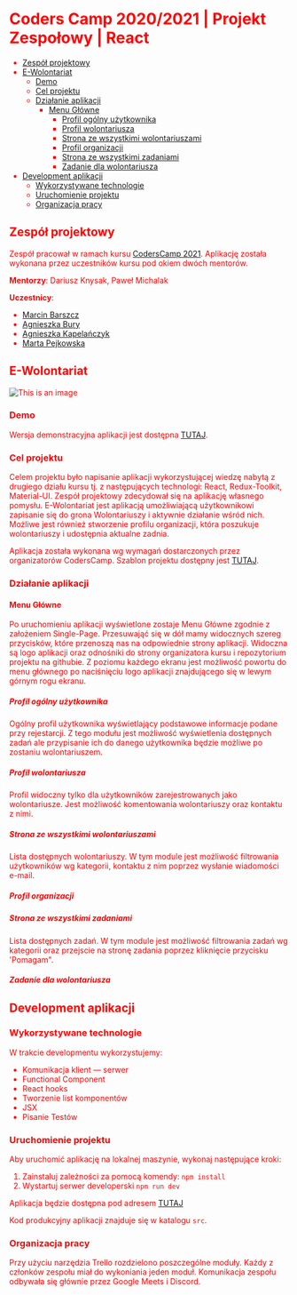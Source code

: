 <script src="https://unpkg.com/react@15.6.1/dist/react.js"></script>
<script src="https://unpkg.com/react-dom@15.6.1/dist/react-dom.js"></script>
<link rel="stylesheet" type="text/css" href="https://unpkg.com/purecss@1.0.0/build/pure-min.css"/>
<style>body { color: red }</style>

# Coders Camp 2020/2021 | Projekt Zespołowy | React

- [Zespół projektowy](#zespół-projektowy)
- [E-Wolontariat](#e-wolontariat)
  - [Demo](#demo)
  - [Cel projektu](#cel-projektu)
  - [Działanie aplikacji](#działanie-aplikacji)
    - [Menu Główne](#menu-główne)
      - [Profil ogólny użytkownika](#profil-ogólny)
      - [Profil wolontariusza](#profil-wolontariusza)
      - [Strona ze wszystkimi wolontariuszami](#strona-ze-wszystkimi-wolontariuszami)
      - [Profil organizacji](#profil-organizacji)
      - [Strona ze wszystkimi zadaniami](#strona-ze-wszystkimi-zadaniami)
      - [Zadanie dla wolontariusza](#zadanie-dla-wolontariusza)
- [Development aplikacji](#development-aplikacji)
  - [Wykorzystywane technologie](#wykorzystywane-technologie)
  - [Uruchomienie projektu](#uruchomienie-projektu)
  - [Organizacja pracy](#organizacja-pracy)

## Zespół projektowy

Zespół pracował w ramach kursu [CodersCamp 2021](https://coderscamp.pl/).
Aplikację została wykonana przez uczestników kursu pod okiem dwóch mentorów.

**Mentorzy**: Dariusz Knysak, Paweł Michalak

**Uczestnicy**:

- [Marcin Barszcz](https://github.com/marcinnnnb)
- [Agnieszka Bury](https://github.com/angbur)
- [Agnieszka Kapelańczyk](https://github.com/MysiaPysia16)
- [Marta Pejkowska](https://github.com/MartaPejkowska)

## E-Wolontariat

![This is an image](https://github.com/marcinnnnb/CodersCamp2021-Project-React-Node-eWolontariat/blob/9d64011d85607468474710fbb63e6153c1418b09/src/assets/img/hero.png)

### Demo

Wersja demonstracyjna aplikacji jest dostępna [TUTAJ]().

### Cel projektu

Celem projektu było napisanie aplikacji wykorzystującej wiedzę nabytą z drugiego działu kursu tj. z następujących technologi: React, Redux-Toolkit, Material-UI.
Zespół projektowy zdecydował się na aplikację własnego pomysłu. E-Wolontariat jest aplikacją umożliwiającą użytkownikowi zapisanie się do grona Wolontariuszy i aktywnie działanie wśród nich. Możliwe jest również stworzenie profilu organizacji, która poszukuje wolontariuszy i udostępnia aktualne zadnia.

Aplikacja została wykonana wg wymagań dostarczonych przez organizatorów CodersCamp.
Szablon projektu dostępny jest [TUTAJ](https://github.com/KrystianKjjk/CodersCamp2020.Project.FullStack-Node-React.OrganizationApp/blob/main/README.md).

### Działanie aplikacji

#### Menu Główne

Po uruchomieniu aplikacji wyświetlone zostaje Menu Główne zgodnie z założeniem Single-Page. Przesuwająć się w dół mamy widocznych szereg przycisków, które przenoszą nas na odpowiednie strony aplikacji. Widoczna są logo aplikacji oraz odnośniki do strony organizatora kursu i repozytorium projektu na githubie.
Z poziomu każdego ekranu jest możliwość powortu do menu głównego po naciśnięciu logo aplikacji znajdującego się w lewym górnym rogu ekranu.

##### Profil ogólny użytkownika

Ogólny profil użytkownika wyświetlający podstawowe informacje podane przy rejestarcji. Z tego modułu jest możliwość wyświetlenia dostępnych zadań ale przypisanie ich do danego użytkownika będzie możliwe po zostaniu wolontariuszem.

##### Profil wolontariusza

Profil widoczny tylko dla użytkowników zarejestrowanych jako wolontariusze. Jest możliwość komentowania wolontariuszy oraz kontaktu z nimi.

##### Strona ze wszystkimi wolontariuszami

Lista dostępnych wolontariuszy. W tym module jest możliwość filtrowania użytkowników wg kategorii, kontaktu z nim poprzez wysłanie wiadomości e-mail. 

##### Profil organizacji
##### Strona ze wszystkimi zadaniami

Lista dostępnych zadań.  W tym module jest możliwość filtrowania zadań wg kategorii oraz przejscie na stronę zadania poprzez kliknięcie przycisku 'Pomagam". 

##### Zadanie dla wolontariusza

## Development aplikacji

### Wykorzystywane technologie

W trakcie developmentu wykorzystujemy:

- Komunikacja klient — serwer
- Functional Component
- React hooks
- Tworzenie list komponentów
- JSX
- Pisanie Testów

### Uruchomienie projektu

Aby uruchomić aplikację na lokalnej maszynie, wykonaj następujące kroki:

1. Zainstaluj zależności za pomocą komendy: `npm install`
2. Wystartuj serwer developerski `npm run dev`

Aplikacja będzie dostępna pod adresem [TUTAJ](https://github.com/marcinnnnb/CodersCamp2021-Project-React-Node-eWolontariat/new/main)

Kod produkcyjny aplikacji znajduje się w katalogu `src`.

### Organizacja pracy

Przy użyciu narzędzia Trello rozdzielono poszczególne moduły. Każdy z członków zespołu miał do wykoniania jeden moduł. Komunikacja zespołu odbywała się głównie przez Google Meets i Discord.
